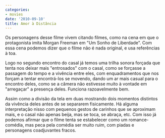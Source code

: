 ```yaml
---
categories:
- movies
date: '2010-09-10'
title: Amor à Distância
---
```


Os personagens desse filme vivem citando filmes, como na cena em que o protagonista imita Morgan Freeman em "Um Sonho de Liberdade". Com essa cena podemos dizer que o filme não é nada original, e usa referências à toa.

Logo no segundo encontro do casal já temos uma trilha sonora forçada que tenta nos deixar mais "entrosados" com o casal, como se forçasse a passagem do tempo e a vivência entre eles, com enquadramentos que nos forçam a tentar encontrá-los se movendo, dando um ar mais casual para o encontro deles, como se a câmera não estivesse muito à vontade em "arregaçar" a presença deles. Funciona razoavelmente bem.

Assim como a divisão da tela em duas mostrando dois momentos distintos da vivência deles antes de se separarem fisicamente. Há alguma interpretação nisso com pequenos gestos de carinhos que se aproximam mais, e o casal não apenas beija, mas se toca, se abraça, etc. Com isso já podemos afirmar que o filme tenta se estabelecer como um romance-comédia, mas peca pela comédia ser muito ruim, com piadas e personagens coadjuvantes fracos.